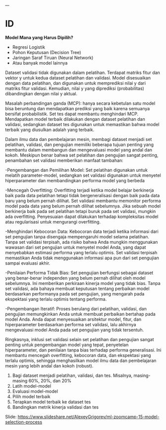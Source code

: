 __

# ID

**Model Mana yang Harus Dipilih?**

* Regresi Logistik
* Pohon Keputusan (Decision Tree)
* Jaringan Saraf Tiruan (Neural Network)
* Atau banyak model lainnya

Dataset validasi tidak digunakan dalam pelatihan. Terdapat matriks fitur dan vektor y untuk kedua dataset pelatihan dan validasi. 
Model disesuaikan dengan data pelatihan, dan digunakan untuk memprediksi nilai y dari matriks fitur validasi.
Kemudian, nilai y yang diprediksi (probabilitas) dibandingkan dengan nilai y aktual.

Masalah perbandingan ganda (MCP): hanya secara kebetulan satu model bisa beruntung dan mendapatkan prediksi yang baik karena semuanya bersifat probabilistik.
Set tes dapat membantu menghindari MCP. Mendapatkan model terbaik dilakukan dengan dataset pelatihan dan validasi, sedangkan dataset tes digunakan untuk memastikan bahwa model terbaik yang diusulkan adalah yang terbaik.

Dalam ilmu data dan pembelajaran mesin, membagi dataset menjadi set pelatihan, validasi, dan pengujian memiliki beberapa tujuan penting yang membantu dalam membangun dan mengevaluasi model yang andal dan kokoh. Meskipun benar bahwa set pelatihan dan pengujian sangat penting, penambahan set validasi memberikan manfaat tambahan:

-Pengembangan dan Pemilihan Model: Set pelatihan digunakan untuk melatih parameter-model, sedangkan set validasi digunakan untuk menyetel hiperparameter dan membandingkan performa model yang berbeda

-Mencegah Overfitting: Overfitting terjadi ketika model belajar berkinerja baik pada data pelatihan tetapi tidak bergeneralisasi dengan baik pada data baru yang belum pernah dilihat. Set validasi membantu memonitor performa model pada data yang belum pernah dilihat sebelumnya. Jika sebuah model berkinerja baik pada set pelatihan tetapi buruk pada set validasi, mungkin ada overfitting. Penyesuaian dapat dilakukan terhadap kompleksitas model atau regularisasi untuk mengurangi overfitting.

-Menghindari Kebocoran Data: Kebocoran data terjadi ketika informasi dari set pengujian tanpa disengaja mempengaruhi model selama pelatihan. Tanpa set validasi terpisah, ada risiko bahwa Anda mungkin menggunakan wawasan dari set pengujian untuk menyetel model Anda, yang dapat menyebabkan estimasi performa yang terlalu optimis. Set validasi terpisah memastikan Anda tidak menggunakan informasi apa pun dari set pengujian sampai evaluasi akhir.

-Penilaian Performa Tidak Bias: Set pengujian berfungsi sebagai dataset yang benar-benar independen yang belum pernah dilihat oleh model sebelumnya. Ini memberikan perkiraan kinerja model yang tidak bias. Tanpa set validasi, ada bahaya membuat keputusan tentang perbaikan model berdasarkan performanya pada set pengujian, yang mengarah pada ekspektasi yang terlalu optimis tentang performa.

-Pengembangan Iteratif: Proses berulang dari pelatihan, validasi, dan pengujian memungkinkan Anda untuk membuat perbaikan bertahap pada model Anda. Anda dapat menyesuaikan arsitektur model, fitur, dan hiperparameter berdasarkan performa set validasi, lalu akhirnya mengevaluasi model Anda pada set pengujian yang tidak tersentuh.

Ringkasnya, inklusi set validasi selain set pelatihan dan pengujian sangat penting untuk pengembangan model yang tepat, penyetelan hiperparameter, dan penilaian tanpa bias terhadap performa generalisasi. Ini membantu mencegah overfitting, kebocoran data, dan ekspektasi yang terlalu optimis, sehingga menghasilkan model ilmu data dan pembelajaran mesin yang lebih andal dan kokoh (robust).

1. Bagi dataset menjadi pelatihan, validasi, dan tes. Misalnya, masing-masing 60%, 20%, dan 20%
2. Latih model-model
3. Evaluasi model-model
4. Pilih model terbaik
5. Terapkan model terbaik ke dataset tes
6. Bandingkan metrik kinerja validasi dan tes

Slide: https://www.slideshare.net/AlexeyGrigorev/ml-zoomcamp-15-model-selection-process
